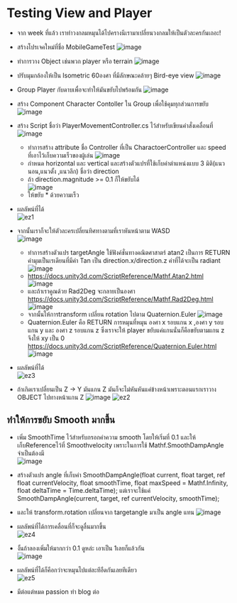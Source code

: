# Testing View and Player
 - จาก week ที่แล้ว เราทำวงกลมหมุนได้ไปครางนีเรามาเปลี่ยนวงกลมให้เป็นตัวละครกันเถอะ!
 - สร้างโปรเจคใหม่ที่ชื่อ MobileGameTest
![image](https://user-images.githubusercontent.com/101574457/218524266-efb7d901-933e-4677-b325-c25677f245c1.png)

 - ทำการวาง Object เช่นพวก player หรือ terrain
![image](https://user-images.githubusercontent.com/101574457/218714070-1a13767a-d19e-417b-95aa-f5d78e785106.png)
 - ปรับมุมกล้องให้เป็น Isometric 60องศา ที่มีลักษณะคล้ายๆ Bird-eye view
![image](https://user-images.githubusercontent.com/101574457/218714009-0ecf26ae-a885-4aff-98b8-1555bf62325f.png)
 - Group Player กับดาบเพื่อจะทำให้มันขยับไปพร้อมกัน
![image](https://user-images.githubusercontent.com/101574457/218723777-9b4d2433-ff51-4baa-920b-b7c56e4aec0f.png)
 - สร้าง Component Character Contoller ใน Group เพื่อใช้คุมทุกส่วนการขยับ
![image](https://user-images.githubusercontent.com/101574457/218723973-977b53fa-0e28-4300-9ee6-0e1376c2ec57.png)

 - สร้าง Script ชื่อว่า PlayerMovementController.cs ไว้สำหรับเขียนคำสั่งเคลื่อนที่                                                             
 ![image](https://user-images.githubusercontent.com/101574457/218728363-b2578c48-caa2-42b5-ad15-071ff74044e9.png)
    - ทำการสร้าง attribute ชื่อ Controller ที่เป็น CharactoerController และ speed ที่เอาไว้เก็บความเร็วของผู้เล่น
    ![image](https://user-images.githubusercontent.com/101574457/218728918-b1214bca-8f11-4ed8-8e29-2b66e9529306.png)
    - กำหนด horizontal และ vertical และสร้างตัวแปรที่ใช้เก็บค่าตำแหน่งแบบ 3 มิติ(แนวนอน,แนวตั้ง ,แนวลึก) ชื่อว่า direction  
    - ถ้า direction.magnitude >= 0.1 ก็ให้ขยับได้                                                                            
    ![image](https://user-images.githubusercontent.com/101574457/218732556-ee8580f2-bac0-4bfb-87e2-3fe48f2ac07b.png)
    - ให้ขยับ * ด้วยความเร็ว                                                                                               
 
 - ผลลัพน์ที่ได้                                                                                     
 ![ez1](https://user-images.githubusercontent.com/101574457/218733486-56ccad10-0638-4435-b0db-cc9737f3b166.gif)

 - จากนั้นเราก็จะให้ตัวละครเปลี่ยนทิศทางตามที่เราหันหน้าตาม WASD                                                                          
  ![image](https://user-images.githubusercontent.com/101574457/218733660-a7fb22cd-0090-4e1f-a253-35d2ca1c4040.png)
    - ทำการสร้างตัวแปร targetAngle ใช้ฟังค์ชั่นทางคณิตศาสาตร์ atan2 เป็นการ RETURN ค่ามุมเป็นเรเดียนที่มีค่า Tan เป็น direction.x/direction.z ค่าที่ได้จะเป็น radiant 
    ![image](https://user-images.githubusercontent.com/101574457/218735174-60946d6c-b11d-48ad-9b4f-7918f10ec484.png)                         
    - https://docs.unity3d.com/ScriptReference/Mathf.Atan2.html                                                             
    ![image](https://user-images.githubusercontent.com/101574457/218735423-b57e8806-23ca-41db-a103-ac716d641798.png)
    - และถ้าเราคูณด้วย Rad2Deg จะกลายเป็นองศา                       
    https://docs.unity3d.com/ScriptReference/Mathf.Rad2Deg.html                                                                                             
    ![image](https://user-images.githubusercontent.com/101574457/218736034-48802840-8a8b-4885-9143-f28d6555bbf8.png)
    - จากนั้นให้การtransform เปลี่ยน rotation ไปตาม Quaternion.Euler
    ![image](https://user-images.githubusercontent.com/101574457/218737120-1d87e816-a6a9-48de-8310-f3624d3f6f4c.png)
    - Quaternion.Euler คือ RETURN การหมุนที่หมุน องศา x รอบแกน x ,องศา y รอบแกน y และ องศา z รอบแกน z ซึ่งเราจะให้ player ขยับแค่แกนนั่นก็คือขยับตามแกน z จึงให้ xy เป็น 0
    https://docs.unity3d.com/ScriptReference/Quaternion.Euler.html
    ![image](https://user-images.githubusercontent.com/101574457/218737533-243a98c3-8342-4569-a12f-259323247c5a.png)
 - ผลลัพน์ที่ได้                                                                                                       
 ![ez3](https://user-images.githubusercontent.com/101574457/218739540-e1ea02c2-8456-4a2b-a92a-3d0acb4c4338.gif)

 - ถ้าเกิดเราเปลี่ยนเป็น Z -> Y มันแกน Z มันก็จะไม่หันหันแค่ข้างหน้าเพราะตอนแรกเราวาง OBJECT ไปทางหน้าแกน Z
 ![image](https://user-images.githubusercontent.com/101574457/218735631-af9df625-ba96-4129-8c20-46f0e3cc7ad7.png)
![ez2](https://user-images.githubusercontent.com/101574457/218739549-d3b4b55a-78b9-4010-a4c3-775e11e66005.gif)

## ทำให้การขยับ Smooth มากขึ้น
 - เพิ่ม SmoothTime ไว้สำหรับกรอกค่าความ smooth โดยให้เริ่มที่ 0.1 และให้เก็บReferenceไว้ที่ Smoothvelocity เพราะในการใช้ Mathf.SmoothDampAngle จำเป็นต้องมี                                                              
![image](https://user-images.githubusercontent.com/101574457/218742297-c30de3cc-6c31-4f0c-8679-eda20d82796d.png)

 - สร้างตัวแปร angle ที่เก็บค่า SmoothDampAngle(float current, float target, ref float currentVelocity, float smoothTime, float maxSpeed = Mathf.Infinity, float deltaTime = Time.deltaTime); แต่เราจะใช้แค่  SmoothDampAngle(current, target, ref currentVelocity, smoothTime);
 - และให้ transform.rotation เปลี่ยนจาก targetangle มาเป็น angle แทน
 ![image](https://user-images.githubusercontent.com/101574457/218744022-d34203ab-2d8d-49a0-9e0a-d5ac4828e7df.png)

 - ผลลัพน์ที่ได้การเคลื่อนที่ก็จะดูลื่นมากขึ้น                                                                                                       
 ![ez4](https://user-images.githubusercontent.com/101574457/218745131-22ca3429-72e0-421e-a98a-e00913d1416f.gif)

 - งั้นถ้าลองเพิ่มให้มากกว่า 0.1 ดูหล่ะ เอาเป็น 1เลยก็แล้วกัน                                                                                    
 ![image](https://user-images.githubusercontent.com/101574457/218745277-e149c4f6-02b8-4ab7-83b0-becc1f1ed06a.png)

 - ผลลัพน์ที่ได้ก็คือกว่าจะหมุนไปแต่ละทีอืดกันเลยทีเดียว                                                                                                          
![ez5](https://user-images.githubusercontent.com/101574457/218745597-0f756aee-b562-455c-9f3e-2851ccf56db5.gif)


 - มีต่อแต่หมด passion ทำ blog ต่อ
